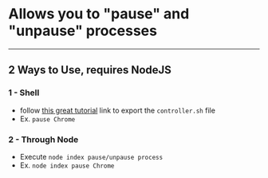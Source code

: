 # Allows you to "pause" and "unpause" processes
---
## 2 Ways to Use, requires NodeJS
### 1 - Shell
* follow [this great tutorial](https://medium.com/devnetwork/how-to-create-your-own-custom-terminal-commands-c5008782a78e) link to export the `controller.sh` file
* Ex. `pause Chrome`
### 2 - Through Node
* Execute `node index pause/unpause process`
* Ex. `node index pause Chrome`
